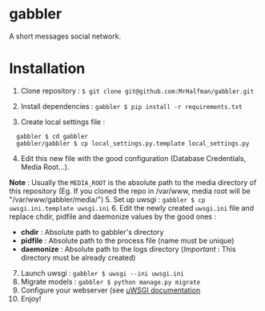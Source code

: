 gabbler
=======

A short messages social network.

Installation
============
1. Clone repository :    ` $ git clone git@github.com:MrHalfman/gabbler.git `

2. Install dependencies : `gabbler $ pip install -r requirements.txt`

3. Create local settings file :

  ``` 
    gabbler $ cd gabbler
    gabbler/gabbler $ cp local_settings.py.template local_settings.py 
  ```

4. Edit this new file with the good configuration (Database Credentials, Media Root...).

 **Note** : Usually the `MEDIA_ROOT` is the absolute path to the media directory of this repository (Eg. If you cloned the repo in /var/www, media root will be "/var/www/gabbler/media/")
5. Set up uwsgi : `gabbler $ cp uwsgi.ini.template uwsgi.ini`
6. Edit the newly created `uwsgi.ini` file and replace chdir, pidfile and daemonize values by the good ones :
  * **chdir** : Absolute path to gabbler's directory
  * **pidfile** : Absolute path to the process file (name must be unique)
  * **daemonize** : Absolute path to the logs directory (*Important* : This directory must be already created)
7. Launch uwsgi :  `gabbler $ uwsgi --ini uwsgi.ini`
8. Migrate models : `gabbler $ python manage.py migrate`
9. Configure your webserver (see [uWSGI documentation](https://uwsgi-docs.readthedocs.org/en/latest/)
10. Enjoy!
